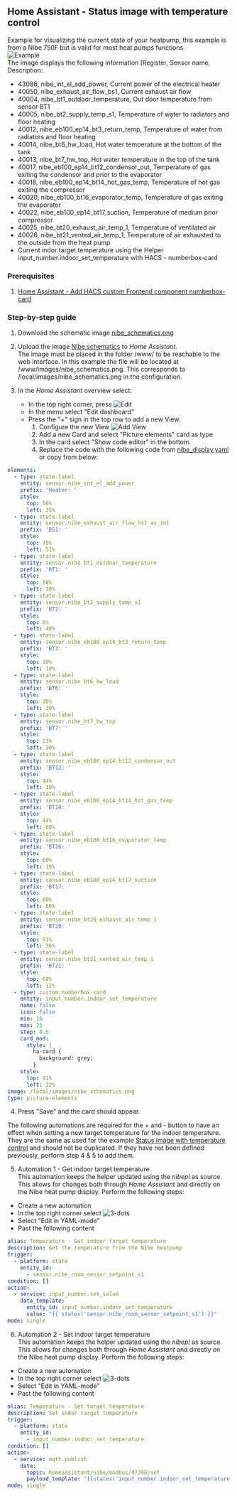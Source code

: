 ## Home Assistant - Status image with temperature control

Example for visualizing the current state of your heatpump, this example is from a Nibe 750F but is valid for most
heat pumps functions.  
![Example](Nibe_Heatpump_with_sensors.png)  
The image displays the following information [Register, Sensor name, Description:
- 43086, nibe_int_el_add_power, Current power of the electrical heater
- 40050, nibe_exhaust_air_flow_bs1, Current exhaust air flow
- 40004, nibe_bt1_outdoor_temperature, Out door temperature from sensor BT1
- 40005, nibe_bt2_supply_temp_s1, Temperature of water to radiators and floor heating
- 40012, nibe_eb100_ep14_bt3_return_temp, Temperature of water from radiators and floor heating
- 40014, nibe_bt6_hw_load, Hot water temperature at the bottom of the tank
- 40013, nibe_bt7_hw_top, Hot water temperature in the top of the tank
- 40017, nibe_eb100_ep14_bt12_condensor_out, Temperature of gas exiting the condensor and prior to the evaporator
- 40018, nibe_eb100_ep14_bt14_hot_gas_temp, Temperature of hot gas exiting the compressor
- 40020, nibe_eb100_bt16_evaporator_temp, Temperature of gas exiting the evaporator
- 40022, nibe_eb100_ep14_bt17_suction, Temperature of medium prior compressor 
- 40025, nibe_bt20_exhaust_air_temp_1, Temperature of ventilated air
- 40026, nibe_bt21_vented_air_temp_1, Temperature of air exhausted to the outside from the heat pump
- Current indor target temperature using the Helper input_number.indoor_set_temperature with HACS - numberbox-card

### Prerequisites
1. [Home Assistant - Add HACS custom Frontend component numberbox-card](../../HomeAssistant-HACS-Add_Components.md)

### Step-by-step guide
1. Download the schematic image [nibe_schematics.png](nibe_schematics.png)

2. Upload the image [Nibe schematics](nibe_schematics.png) to _Home Assistant_.  
   The image must be placed in the folder /www/ to be reachable to the web interface. In this example the file will be
   located at /www/images/nibe_schematics.png.  This corresponds to /local/images/nibe_schematics.png in the configuration.
  
3. In the _Home Assistant_ overview select:
   - In the top right corner, press ![Edit](Hassio_Edit-dashboard.png)
   - In the menu select "Edit dashboard"
   - Press the "+" sign in the top row to add a new View.  
     1. Configure the new View
        ![Add View](Hassio_Schematics_View_configuration.png)
     2. Add a new Card and select "Picture elements" card as type
     3. In the card select "Show code editor" in the bottom.
     4. Replace the code with the following code from [nibe_display.yaml](nibe_display.yaml) or copy from below:
```yaml
elements:
  - type: state-label
    entity: sensor.nibe_int_el_add_power
    prefix: 'Heater: '
    style:
      top: 50%
      left: 35%
  - type: state-label
    entity: sensor.nibe_exhaust_air_flow_bs1_as_int
    prefix: 'BS1: '
    style:
      top: 75%
      left: 51%
  - type: state-label
    entity: sensor.nibe_bt1_outdoor_temperature
    prefix: 'BT1: '
    style:
      top: 88%
      left: 10%
  - type: state-label
    entity: sensor.nibe_bt2_supply_temp_s1
    prefix: 'BT2: '
    style:
      top: 6%
      left: 40%
  - type: state-label
    entity: sensor.nibe_eb100_ep14_bt3_return_temp
    prefix: 'BT3: '
    style:
      top: 10%
      left: 10%
  - type: state-label
    entity: sensor.nibe_bt6_hw_load
    prefix: 'BT6: '
    style:
      top: 30%
      left: 30%
  - type: state-label
    entity: sensor.nibe_bt7_hw_top
    prefix: 'BT7: '
    style:
      top: 23%
      left: 30%
  - type: state-label
    entity: sensor.nibe_eb100_ep14_bt12_condensor_out
    prefix: 'BT12: '
    style:
      top: 44%
      left: 10%
  - type: state-label
    entity: sensor.nibe_eb100_ep14_bt14_hot_gas_temp
    prefix: 'BT14: '
    style:
      top: 44%
      left: 60%
  - type: state-label
    entity: sensor.nibe_eb100_bt16_evaporator_temp
    prefix: 'BT16: '
    style:
      top: 60%
      left: 10%
  - type: state-label
    entity: sensor.nibe_eb100_ep14_bt17_suction
    prefix: 'BT17: '
    style:
      top: 60%
      left: 60%
  - type: state-label
    entity: sensor.nibe_bt20_exhaust_air_temp_1
    prefix: 'BT20: '
    style:
      top: 91%
      left: 36%
  - type: state-label
    entity: sensor.nibe_bt21_vented_air_temp_1
    prefix: 'BT21: '
    style:
      top: 68%
      left: 12%
  - type: custom:numberbox-card
    entity: input_number.indoor_set_temperature
    name: false
    icon: false
    min: 16
    max: 25
    step: 0.5
    card_mod:
      style: |
        ha-card {
          background: grey;
        }
    style:
      top: 91%
      left: 22%
image: /local/images/nibe_schematics.png
type: picture-elements
```
4. Press "Save" and the card should appear.

The following automations are required for the + and - button to have an effect when setting a new target temperature
for the indoor temperature. They are the same as used for the example [Status image with temperature control](../status_image_with_temperature_control/status_image_with_temperature_control.md) and
should not be duplicated. If they have not been defined previously, perform step 4 & 5 to add them.

5. Automation 1 - Get indoor target temperature  
This automation keeps the helper updated using the _nibepi_ as source. This allows for changes both through
_Home Assistant_ and directly on the Nibe heat pump display. Perform the following steps:
 - Create a new automation
 - In the top right corner select ![3-dots](Hassio_Edit-dashboard.png)
 - Select "Edit in YAML-mode"
 - Past the following content
```yaml
alias: Temperature - Get indoor target temperature
description: Get the temperature from the Nibe heatpump
trigger:
  - platform: state
    entity_id:
      - sensor.nibe_room_sensor_setpoint_s1
condition: []
action:
  - service: input_number.set_value
    data_template:
      entity_id: input_number.indoor_set_temperature
      value: "{{ states('sensor.nibe_room_sensor_setpoint_s1') }}"
mode: single
```
6. Automation 2 - Set indoor target temperature  
This automation keeps the helper updated using the _nibepi_ as source. This allows for changes both through
_Home Assistant_ and directly on the Nibe heat pump display. Perform the following steps:
 - Create a new automation
 - In the top right corner select ![3-dots](Hassio_Edit-dashboard.png)
 - Select "Edit in YAML-mode"
 - Past the following content
```yaml
alias: Temperature - Set target temperature
description: Set indor target temperature
trigger:
  - platform: state
    entity_id:
      - input_number.indoor_set_temperature
condition: []
action:
  - service: mqtt.publish
    data:
      topic: homeassistant/nibe/modbus/47398/set
      payload_template: "{{states('input_number.indoor_set_temperature') | string}}"
mode: single
```